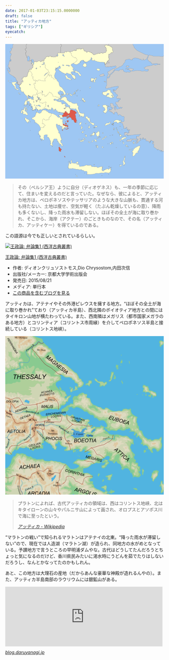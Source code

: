 ```yaml
---
date: 2017-01-03T23:15:15.0000000
draft: false
title: "アッティカ地方"
tags: ["ギリシア"]
eyecatch: 
---
```

<p><span itemscope itemtype="http://schema.org/Photograph"><img src="20170103223958.png" alt="f:id:daruyanagi:20170103223958p:plain" title="f:id:daruyanagi:20170103223958p:plain" class="hatena-fotolife" itemprop="image"></span><br />
</p>

<blockquote>
<p>その（ペルシア王）ように自分（ディオゲネス）も、一年の季節に応じて、住まいを変えるのだと言っていた。なぜなら、彼によると、アッティカ地方は、ペロポネソスやテッサリアのような大きな山脈も、貫通する河も持たない、土地は痩せ、空気が軽く（たぶん乾燥しているの意）、降雨も多くないし、降った雨水も滞留しない。ほぼその全土が海に取り巻かれ、そこから、海岸（アクテー）のごときものなので、その名（アッティカ、アッティケー）を得ているのである。</p>

</blockquote>
<p>この語源は今でも正しいとされているらしい。</p><p><div class="hatena-asin-detail"><a href="http://www.amazon.co.jp/exec/obidos/ASIN/4876989125/bestylesnet-22/"><img src="https://images-fe.ssl-images-amazon.com/images/I/317aXEEDYAL._SL160_.jpg" class="hatena-asin-detail-image" alt="王政論: 弁論集1 (西洋古典叢書)" title="王政論: 弁論集1 (西洋古典叢書)"></a><div class="hatena-asin-detail-info"><p class="hatena-asin-detail-title"><a href="http://www.amazon.co.jp/exec/obidos/ASIN/4876989125/bestylesnet-22/">王政論: 弁論集1 (西洋古典叢書)</a></p><ul><li><span class="hatena-asin-detail-label">作者:</span> ディオンクリュソストモス,Dio Chrysostom,内田次信</li><li><span class="hatena-asin-detail-label">出版社/メーカー:</span> 京都大学学術出版会</li><li><span class="hatena-asin-detail-label">発売日:</span> 2015/08/21</li><li><span class="hatena-asin-detail-label">メディア:</span> 単行本</li><li><a href="http://d.hatena.ne.jp/asin/4876989125/bestylesnet-22" target="_blank">この商品を含むブログを見る</a></li></ul></div><div class="hatena-asin-detail-foot"></div></div></p><p>アッティカは、アテナイやその外港ピレウスを擁する地方。“ほぼその全土が海に取り巻かれ”ており（アッティカ半島）、西北隣のボイオティア地方との間にはタイキロン山地が横たわっている。また、西南隣はメガリス（都市国家メガラのある地方）とコリンティア（コリントス市周縁）を介してペロポネソス半島と接続している（コリントス地峡）。</p><p><span itemscope itemtype="http://schema.org/Photograph"><img src="20170103224511.png" alt="f:id:daruyanagi:20170103224511p:plain" title="f:id:daruyanagi:20170103224511p:plain" class="hatena-fotolife" itemprop="image"></span><br />
</p>

<blockquote cite="https://ja.wikipedia.org/wiki/%E3%82%A2%E3%83%83%E3%83%86%E3%82%A3%E3%82%AB">
<p>プラトンによれば、古代アッティカの領域は、西はコリントス地峡、北はキタイローンの山々やパルニサ山によって画され、オロプスとアソポス川で海に至ったという。</p>

<cite><a href="https://ja.wikipedia.org/wiki/%E3%82%A2%E3%83%83%E3%83%86%E3%82%A3%E3%82%AB">&#x30A2;&#x30C3;&#x30C6;&#x30A3;&#x30AB; - Wikipedia</a></cite>
</blockquote>
<p>“マラトンの戦い”で知られるマラトンはアテナイの北東。“降った雨水が滞留しない”ので、現在では人造湖（マラトン湖）が造られ、同地方の水がめとなっている。予讃地方で言うところの早明浦ダムやな。古代はどうしてたんだろうとちょっと気になるのだけど、香川県民みたいに渇水時にうどんを茹でたりはしないだろうし、なんとかなってたのかもしれん。</p><p>あと、この地方は大理石の産地（だからあんな豪華な神殿が造れるんやの）。また、アッティカ半島南部のラウリウムには銀鉱山がある。</p><p><iframe src="https://hatenablog-parts.com/embed?url=https%3A%2F%2Fblog.daruyanagi.jp%2Fentry%2F2015%2F05%2F12%2F214025" title="古代ギリシア - だるろぐ" class="embed-card embed-blogcard" scrolling="no" frameborder="0" style="display: block; width: 100%; height: 190px; max-width: 500px; margin: 10px 0px;"></iframe><cite class="hatena-citation"><a href="https://blog.daruyanagi.jp/entry/2015/05/12/214025">blog.daruyanagi.jp</a></cite></p>
